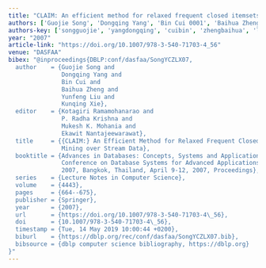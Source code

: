 ```yaml
---
title: "CLAIM: An efficient method for relaxed frequent closed itemsets mining over stream data"
authors: ['Guojie Song', 'Dongqing Yang', 'Bin Cui 0001', 'Baihua Zheng', 'Yunfeng Liu', 'Kunqing Xie']
authors-key: ['songguojie', 'yangdongqing', 'cuibin', 'zhengbaihua', 'liuyunfeng', 'xiekunqing']
year: "2007"
article-link: "https://doi.org/10.1007/978-3-540-71703-4_56"
venue: "DASFAA"
bibex: "@inproceedings{DBLP:conf/dasfaa/SongYCZLX07,
  author    = {Guojie Song and
               Dongqing Yang and
               Bin Cui and
               Baihua Zheng and
               Yunfeng Liu and
               Kunqing Xie},
  editor    = {Kotagiri Ramamohanarao and
               P. Radha Krishna and
               Mukesh K. Mohania and
               Ekawit Nantajeewarawat},
  title     = {{CLAIM:} An Efficient Method for Relaxed Frequent Closed Itemsets
               Mining over Stream Data},
  booktitle = {Advances in Databases: Concepts, Systems and Applications, 12th International
               Conference on Database Systems for Advanced Applications, {DASFAA}
               2007, Bangkok, Thailand, April 9-12, 2007, Proceedings},
  series    = {Lecture Notes in Computer Science},
  volume    = {4443},
  pages     = {664--675},
  publisher = {Springer},
  year      = {2007},
  url       = {https://doi.org/10.1007/978-3-540-71703-4\_56},
  doi       = {10.1007/978-3-540-71703-4\_56},
  timestamp = {Tue, 14 May 2019 10:00:44 +0200},
  biburl    = {https://dblp.org/rec/conf/dasfaa/SongYCZLX07.bib},
  bibsource = {dblp computer science bibliography, https://dblp.org}
}"
---
```

